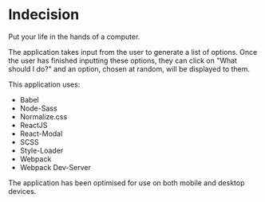 # Indecision

Put your life in the hands of a computer.

The application takes input from the user to generate a list of options. Once the user has finished inputting these options, they can click on "What should I do?" and an option, chosen at random, will be displayed to them.

This application uses:

- Babel
- Node-Sass
- Normalize.css
- ReactJS
- React-Modal
- SCSS
- Style-Loader
- Webpack
- Webpack Dev-Server

The application has been optimised for use on both mobile and desktop devices.

